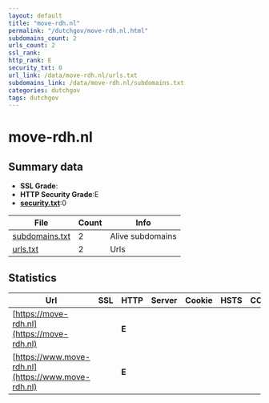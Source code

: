 ```yaml
---
layout: default
title: "move-rdh.nl"
permalink: "/dutchgov/move-rdh.nl.html"
subdomains_count: 2
urls_count: 2
ssl_rank: 
http_rank: E
security_txt: 0
url_link: /data/move-rdh.nl/urls.txt
subdomains_link: /data/move-rdh.nl/subdomains.txt
categories: dutchgov
tags: dutchgov
---
```



# move-rdh.nl
## Summary data


 - **SSL Grade**:
 - **HTTP Security Grade**:E
 - **[security.txt](https://www.digitaleoverheid.nl/nieuws/standaard-security-txt-nu-verplicht-voor-overheid/)**:0


| File       | Count | Info |
|------------|-------|------|
|[subdomains.txt](/DutchGovScope/data/move-rdh.nl/subdomains.txt)|2|Alive subdomains|
|[urls.txt](/DutchGovScope/data/move-rdh.nl/urls.txt)|2|Urls|


## Statistics


| Url | SSL | HTTP | Server | Cookie | HSTS | CORS | CTO | CSP | XFO | XXP | RP |FP| Tech |Title |
|--------|-------|-------|------|------|------|------|------|------|------|------|------|------|------|------|
|[https://move-rdh.nl](https://move-rdh.nl)| | **E**|| | | | | | | | :white_check_mark: | |HSTS Microsoft ASP.NET YouTube|Object moved|
|[https://www.move-rdh.nl](https://www.move-rdh.nl)| | **E**|| | | | | | | | :white_check_mark: | |HSTS Microsoft ASP.NET YouTube|Object moved|


